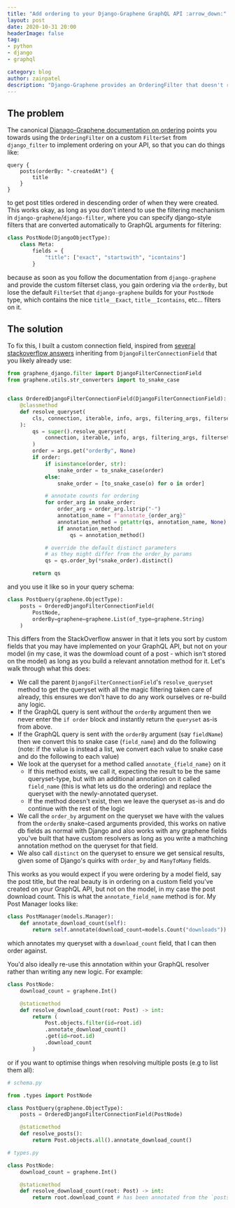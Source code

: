 ```yaml
---
title: "Add ordering to your Django-Graphene GraphQL API :arrow_down:"
layout: post
date: 2020-10-31 20:00
headerImage: false
tag:
- python
- django
- graphql

category: blog
author: zainpatel
description: "Django-Graphene provides an OrderingFilter that doesn't really work if you use any other filtering features with Django. This post walks through how I worked around this and implemented an extensible ordering mechanism on my Django GraphQL API, including the ability to filter on custom fields (as opposed to only model fields)"
---
```


## The problem

The canonical [Djanago-Graphene documentation on ordering](https://docs.graphene-python.org/projects/django/en/latest/filtering/#ordering) points you towards using the `OrderingFilter` on a custom `FilterSet` from `django_filter` to implement ordering on your API, so that you can do things like:


```
query {
    posts(orderBy: "-createdAt") {
        title
    }
}
```

to get post titles ordered in descending order of when they were created. This works okay, as long as you don't intend to use the filtering mechanism in `django-graphene`/`django-filter`, where you can specify django-style filters that are converted automatically to GraphQL arguments for filtering:


```python
class PostNode(DjangoObjectType):
    class Meta:
        fields = {
            "title": ["exact", "startswith", "icontains"]
        }
```

because as soon as you follow the documentation from `django-graphene` and provide the custom filterset class, you gain ordering via the `orderBy`, but lose the default `FilterSet` that `django-graphene` builds for your `PostNode` type, which contains the nice `title__Exact`, `title__Icontains`, etc... filters on it.

## The solution

To fix this, I built a custom connection field, inspired from [several stackoverflow answers](https://stackoverflow.com/questions/57478464/django-graphene-relay-order-by-orderingfilter) inheriting from `DjangoFilterConnectionField` that you likely already use:


```python
from graphene_django.filter import DjangoFilterConnectionField
from graphene.utils.str_converters import to_snake_case


class OrderedDjangoFilterConnectionField(DjangoFilterConnectionField):
    @classmethod
    def resolve_queryset(
        cls, connection, iterable, info, args, filtering_args, filterset_class
    ):
        qs = super().resolve_queryset(
            connection, iterable, info, args, filtering_args, filterset_class
        )
        order = args.get("orderBy", None)
        if order:
            if isinstance(order, str):
                snake_order = to_snake_case(order)
            else:
                snake_order = [to_snake_case(o) for o in order]

            # annotate counts for ordering
            for order_arg in snake_order:
                order_arg = order_arg.lstrip("-")
                annotation_name = f"annotate_{order_arg}"
                annotation_method = getattr(qs, annotation_name, None)
                if annotation_method:
                    qs = annotation_method()

            # override the default distinct parameters
            # as they might differ from the order_by params
            qs = qs.order_by(*snake_order).distinct()

        return qs
```

and you use it like so in your query schema:

```python
class PostQuery(graphene.ObjectType):
    posts = OrderedDjangoFilterConnectionField(
        PostNode,
        orderBy=graphene=graphene.List(of_type=graphene.String)
    )
```

This differs from the StackOverflow answer in that it lets you sort by custom fields that you may have implemented on your GraphQL API, but not on your model (in my case, it was the dowmload count of a post - which isn't stored on the model) as long as you build a relevant annotation method for it. Let's walk through what this does:

* We call the parent `DjangoFilterConnectionField`'s `resolve_queryset` method to get the queryset with all the magic filtering taken care of already, this ensures we don't have to do any work ourselves or re-build any logic.
* If the GraphQL query is sent _without_ the `orderBy` argument then we never enter the  `if order` block and instantly return the `queryset` as-is from above.
* If the GraphQL query is sent _with_ the `orderBy` argument (say `fieldName`) then we convert this to snake case (`field_name`) and do the following (note: if the value is instead a list, we convert each value to snake case and do the following to each value)
* We look at the queryset for a method called `annotate_{field_name}` on it
    * If this method exists, we call it, expecting the result to be the same queryset-type, but with an additional annotation on it called `field_name` (this is what lets us do the ordering) and replace the queryset with the newly-annotated queryset.
    * If the method doesn't exist, then we leave the queryset as-is and do continue with the rest of the logic
* We call the `order_by` argument on the queryset we have with the values from the `orderBy` snake-cased arguments provided, this works on native db fields as normal with Django and also works with any graphene fields you've built that have custom resolvers as long as you write a mathching annotation method on the queryset for that field.
* We also call `distinct` on the queryset to ensure we get sensical results, given some of Django's quirks with `order_by` and `ManyToMany` fields.

This works as you would expect if you were ordering by a model field, say the post title, but the real beauty is in ordering on a custom field you've created on your GraphQL API, but not on the model, in my case the post download count. This is what the `annotate_field_name` method is for. My Post Manager looks like:


```python
class PostManager(models.Manager):
    def annotate_download_count(self):
        return self.annotate(download_count=models.Count("downloads"))
```

which annotates my queryset with a `download_count` field, that I can then order against.

You'd also ideally re-use this annotation within your GraphQL resolver rather than writing any new logic. For example:

```python
class PostNode:
    download_count = graphene.Int()

    @staticmethod
    def resolve_download_count(root: Post) -> int:
        return (
            Post.objects.filter(id=root.id)
            .annotate_download_count()
            .get(id=root.id)
            .download_count
        )

```

or if you want to optimise things when resolving multiple posts (e.g to list them all):

```python
# schema.py

from .types import PostNode

class PostQuery(graphene.ObjectType):
    posts = OrderedDjangoFilterConnectionField(PostNode)

    @staticmethod
    def resolve_posts():
        return Post.objects.all().annotate_download_count()

# types.py

class PostNode:
    download_count = graphene.Int()

    @staticmethod
    def resolve_download_count(root: Post) -> int:
        return root.download_count # has been annotated from the `posts` resolver
```
